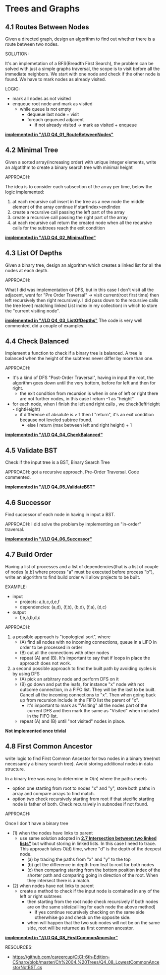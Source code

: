 # Trees and Graphs

## 4.1 Routes Between Nodes
Given a directed graph, design an algorithm to find out whether there is a route between two nodes.

SOLUTION:

It's an implemetation of a BFS(Breadth First Search), the problem can be solved with just a simple graphs traversal, the scope is to visit before all the immediate neighbors. We start with one node and check if the other node is found. We have to mark nodes as already visited.

LOGIC:

- mark all nodes as not visited
- enqueue root node and mark as visited
  - while queue is not empty
    - dequeue last node + visit 
    - foreach qequeued adjacent 
      - if not already visited -> mark as visited + enqueue    

[**implemented in "//LD Q4_01_RouteBetweenNodes"**](https://github.com/lucafilippodangelo/CCI-trees-and-graphs/tree/master/Q4_01_RouteBetweenNodes)

## 4.2 Minimal Tree
Given a sorted array(increasing order) with unique integer elements, write an algotithm to create a binary search tree with minimal height

APPROACH:

The idea is to consider each subsection of the array per time, below the logic implemented:
1) at each recursive call insert in the tree as a new node the middle element of the array
   continue if startIndex>endIndex
2) create a recursive call passing the left part of the array
3) create a recursive call passing the right part of the array
4) at each recursive call return the created node when all the recursive calls for the subtrees reach the exit condition

[**implemented in "//LD Q4_02_MinimalTree"**](https://github.com/lucafilippodangelo/CCI-trees-and-graphs/tree/master/Q4_02_MinimalTree)

## 4.3 List Of Depths
Given a binary tree, design an algorithm which creates a linked list for all the nodes at each depth.

APPROACH:

What I did was implementation of DFS, but in this case I don't visit all the adjacent, went for "Pre Order Traversal" -> visit current(root first time) then left recursively then right recursively.
I did pass down to the recursive calls the tree level( matching linked List index in my collection) in which to store the "current visiting node".

[**implemented in "//LD Q4_03_ListOfDepths"**](https://github.com/lucafilippodangelo/CCI-trees-and-graphs/tree/master/Q4_03_ListOfDepths)  The code is very well commented, did a couple of examples.

## 4.4 Check Balanced
Implement a function to check if a binary tree is balanced. A tree is balanced when the height of the subtrees never differ by more than one.

APPROACH:

- It's a kind of DFS "Post-Order Traversal", having in input the root, the algorithm goes down until the very bottom, before for left and then for right.
  - the exit condition from recursion is when in one of left or right there are not further nodes, in this case I return -1 as "height"
- for each node, when I finish the left and right calls , we check(leftHeight - rightHeight)
  - if difference of absolute is > 1 then I "return", it's an exit condition because not leveled subtree found. 
    - else I return (max between left and right height) + 1

[**implemented in "//LD Q4_04_CheckBalanced"**](https://github.com/lucafilippodangelo/CCI-trees-and-graphs/tree/master/Q4_04_CheckBalanced)

## 4.5 Validate BST
Check if the input tree is a BST, Binary Search Tree

APPROACH: got a recursive approach, Pre-Order Traversal. Code commented.

[**implemented in "//LD Q4_05_ValidateBST"**](https://github.com/lucafilippodangelo/CCI-trees-and-graphs/tree/master/Q4_05_ValidateBST)

## 4.6 Successor
Find successor of each node in having in input a BST. 

APPROACH: I did solve the problem by implementing an "in-order" traversal.

[**implemented in "//LD Q4_06_Successor"**](https://github.com/lucafilippodangelo/CCI-trees-and-graphs/tree/master/Q4_06_Successor)

## 4.7 Build Order
Having a list of processes and a list of dependencies(that is a list of couple of nodes [a,b] where process "a" must be executed before process "b"), write an algorithm to find build order will allow projects to be built.

EXAMPLE: 
- input
  - projects: a,b,c,d,e,f
  - dependencies: (a,d), (f,b), (b,d), (f,a), (d,c)
- output
  - f,e,a,b,d,c

APPROACH:
1) a possible approach is "topological sort", where
   - (A) find all nodes with no incoming connections, queue in a LIFO in order to be processed in order
   - (B) cut all the connections with other nodes 
   - repeat (A) and (B). It's important to say that if loops in place the approach does not work. 
2) a second possible approach to find the built path by avoiding cycles is by using DFS
   - (A) pick an arbitrary node and perform DFS on it
   - (B) go down and put the leafs, for instance "x" node with not outcome connection, in a FIFO list. They will be the last to be built. Cancel all the incoming connections to "x". Then when going back up from recursion include in the FIFO list the parent of "x".
     - it's important to mark as "Visiting" all the nodes part of the current DFS and then mark the same as "Visited" when included in the FIFO list.
   - repeat (A) and (B) until "not visited" nodes in place.
   
**Not implemented once trivial**

## 4.8 First Common Ancestor
write logic to find First Common Ancestor for two nodes in a binary tree(not necessarely a binary search tree). Avoid storing additional nodes in data structure.

In a binary tree was easy to determine in O(n) where the paths meets
  - option one starting from root to nodes "x" and "y", store both paths in array and compare arrays to find match.
  - option two check recursively starting from root if that stecific starting node is father of both. Check recursively in subnodes if not found.

APPROACH:

Once I don't have a binary tree
  - (1) when the nodes have links to parent
    - use same solution adopted in [**2.7 Intersection between two linked lists"**](https://github.com/lucafilippodangelo/CCI-linked-lists) but without storing in linked lists. In this case I need to trace. This approach takes O(d) time, where "d" is the depth of the deepest node.
	  - (a) by tracing the paths from "x" and "y" to the top
	  - (b) get the difference in depth from leaf to root for both nodes
	  - (c) then comparing starting from the bottom position index of the shorter path and comparing going in direction of the root. When they intersect there is a match. 
  - (2) when nodes have not links to parent
    - create a method to check if the input node is contained in any of the left or right subtrees
	  - then starting from the root node check recursively if both nodes are on the same side(callling for each node the above method)
	    - if yes continue recursively checking on the same side otherwhise go and check on the opposite side. 
      - when will happen that the two sub nodes will not be on the same side, root will be returned as first common ancestor.

[**implemented in "//LD Q4_08_FirstCommonAncestor"**](https://github.com/lucafilippodangelo/CCI-trees-and-graphs/tree/master/Q4_08_FirstCommonAncestor)

RESOURCES:
- https://github.com/careercup/CtCI-6th-Edition-CSharp/blob/master/Ch%2004.%20Trees/Q4_08_LowestCommonAncestorNotBST.cs